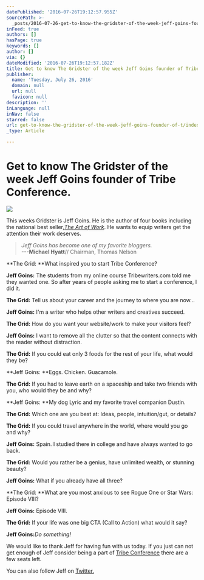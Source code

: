 ```yaml
---
datePublished: '2016-07-26T19:12:57.955Z'
sourcePath: >-
  _posts/2016-07-26-get-to-know-the-gridster-of-the-week-jeff-goins-founder-of-t.md
inFeed: true
authors: []
hasPage: true
keywords: []
author: []
via: {}
dateModified: '2016-07-26T19:12:57.182Z'
title: Get to know The Gridster of the week Jeff Goins founder of Tribe Conference.
publisher:
  name: 'Tuesday, July 26, 2016'
  domain: null
  url: null
  favicon: null
description: ''
inLanguage: null
inNav: false
starred: false
url: get-to-know-the-gridster-of-the-week-jeff-goins-founder-of-t/index.html
_type: Article

---
```

# Get to know The Gridster of the week Jeff Goins founder of Tribe Conference.
![](https://the-grid-user-content.s3-us-west-2.amazonaws.com/ad003142-072b-4118-acee-b5d52b23513a.png)

This weeks Gridster is Jeff Goins. He is the author of four books including the national best seller,_[The Art of Work][0]_. He wants to equip writers get the attention their work deserves.

> _Jeff Goins has become one of my favorite bloggers._  
> **---Michael Hyatt**// Chairman, Thomas Nelson

**The Grid: **What inspired you to start Tribe Conference?

**Jeff Goins:** The students from my online course Tribewriters.com told me they wanted one. So after years of people asking me to start a conference, I did it.

**The Grid:** Tell us about your career and the journey to where you are now...

**Jeff Goins:** I'm a writer who helps other writers and creatives succeed.

**The Grid:** How do you want your website/work to make your visitors feel?

**Jeff Goins:** I want to remove all the clutter so that the content connects with the reader without distraction.

**The Grid:** If you could eat only 3 foods for the rest of your life, what would they be?

**Jeff Goins: **Eggs. Chicken. Guacamole.

**The Grid:** If you had to leave earth on a spaceship and take two friends with you, who would they be and why?

**Jeff Goins: **My dog Lyric and my favorite travel companion Dustin.

**The Grid:** Which one are you best at: Ideas, people, intuition/gut, or details?

**The Grid:** If you could travel anywhere in the world, where would you go and why?

**Jeff Goins:** Spain. I studied there in college and have always wanted to go back.

**The Grid:** Would you rather be a genius, have unlimited wealth, or stunning beauty?

**Jeff Goins:** What if you already have all three?

**The Grid: **What are you most anxious to see Rogue One or Star Wars: Episode VIII?

**Jeff Goins:** Episode VIII.

**The Grid:** If your life was one big CTA (Call to Action) what would it say?

**Jeff Goins:**_Do something!_

We would like to thank Jeff for having fun with us today. If you just can not get enough of Jeff consider being a part of [Tribe Conference][1] there are a few seats left.

You can also follow Jeff on [Twitter.][2]

[0]: http://artofworkbook.com/
[1]: http://tribeconference.live/
[2]: https://twitter.com/JeffGoins
